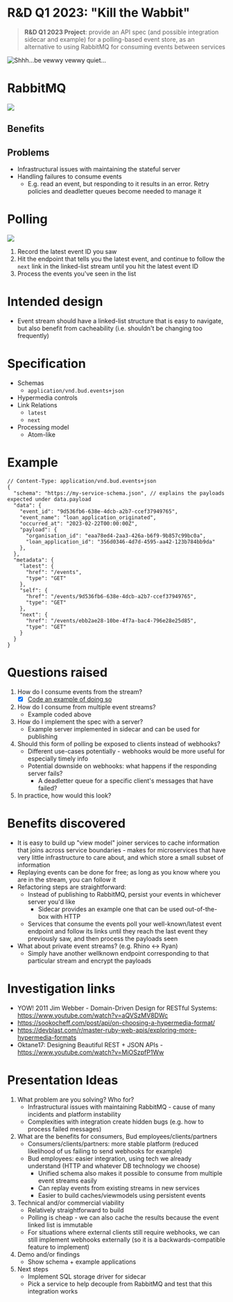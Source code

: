 # R&D Q1 2023: "Kill the Wabbit"
> **R&D Q1 2023 Project**: provide an API spec (and possible integration sidecar and example) for a polling-based event
store, as an alternative to using RabbitMQ for consuming events between services

![Shhh...be vewwy vewwy quiet...](/images/elmer-fudd.jpg)

# RabbitMQ
![](/images/services-with-rabbit.png)
## Benefits

## Problems
- Infrastructural issues with maintaining the stateful server
- Handling failures to consume events
  - E.g. read an event, but responding to it results in an error. Retry policies
    and deadletter queues become needed to manage it

# Polling
![](/images/services-without-rabbit.png)
1. Record the latest event ID you saw
2. Hit the endpoint that tells you the latest event, and continue to follow
   the `next` link in the linked-list stream until you hit the latest event ID
3. Process the events you've seen in the list

# Intended design
- Event stream should have a linked-list structure that is easy to navigate, but
  also benefit from cacheability (i.e. shouldn't be changing too frequently)

# Specification
- Schemas
  - `application/vnd.bud.events+json`
- Hypermedia controls
- Link Relations
  - `latest`
  - `next`
- Processing model
  - Atom-like

# Example
```json5
// Content-Type: application/vnd.bud.events+json
{
  "schema": "https://my-service-schema.json", // explains the payloads expected under data.payload
  "data": {
    "event_id": "9d536fb6-638e-4dcb-a2b7-ccef37949765",
    "event_name": "loan_application_originated",
    "occurred_at": "2023-02-22T00:00:00Z",
    "payload": {
      "organisation_id": "eaa78ed4-2aa3-426a-b6f9-9b857c99bc0a",
      "loan_application_id": "356d0346-4d7d-4595-aa42-123b784bb9da"
    },
  },
  "metadata": {
    "latest": {
      "href": "/events",
      "type": "GET"
    },
    "self": {
      "href": "/events/9d536fb6-638e-4dcb-a2b7-ccef37949765",
      "type": "GET"
    },
    "next": {
      "href": "/events/ebb2ae28-10be-4f7a-bac4-796e28e25d85",
      "type": "GET"
    }
  }
}
```

# Questions raised
1. How do I consume events from the stream?
   - [x] [Code an example of doing so](/examples/consuming_events_from_stream.go)
2. How do I consume from multiple event streams?
   - Example coded above
3. How do I implement the spec with a server?
   - Example server implemented in sidecar and can be used for publishing
4. Should this form of polling be exposed to clients instead of webhooks?
   - Different use-cases potentially - webhooks would be more useful for especially timely info
   - Potential downside on webhooks: what happens if the responding server fails?
     - A deadletter queue for a specific client's messages that have failed?
5. In practice, how would this look?

# Benefits discovered
- It is easy to build up "view model" joiner services to cache information that joins
  across service boundaries - makes for microservices that have very little infrastructure
  to care about, and which store a small subset of information
- Replaying events can be done for free; as long as you know where you are in the stream, you can follow it
- Refactoring steps are straightforward:
  - Instead of publishing to RabbitMQ, persist your events in whichever server you'd like
    - Sidecar provides an example one that can be used out-of-the-box with HTTP
  - Services that consume the events poll your well-known/latest event endpoint and follow its
    links until they reach the last event they previously saw, and then process the payloads seen
- What about private event streams? (e.g. Rhino <-> Ryan)
  - Simply have another wellknown endpoint corresponding to that particular stream and encrypt the payloads

# Investigation links
- YOW! 2011 Jim Webber - Domain-Driven Design for RESTful Systems: https://www.youtube.com/watch?v=aQVSzMV8DWc
- https://sookocheff.com/post/api/on-choosing-a-hypermedia-format/
- https://devblast.com/r/master-ruby-web-apis/exploring-more-hypermedia-formats
- Oktane17: Designing Beautiful REST + JSON APIs - https://www.youtube.com/watch?v=MiOSzpfP1Ww

# Presentation Ideas
1. What problem are you solving? Who for?
    - Infrastructural issues with maintaining RabbitMQ - cause of many incidents and platform instability
    - Complexities with integration create hidden bugs (e.g. how to process failed messages)
2. What are the benefits for consumers, Bud employees/clients/partners
    - Consumers/clients/partners: more stable platform (reduced likelihood of us failing to send webhooks for example)
    - Bud employees: easier integration, using tech we already understand (HTTP and whatever DB technology we choose)
      - Unified schema also makes it possible to consume from multiple event streams easily
      - Can replay events from existing streams in new services
      - Easier to build caches/viewmodels using persistent events
3. Technical and/or commercial viability
    - Relatively straightforward to build
    - Polling is cheap - we can also cache the results because the event linked list is immutable
    - For situations where external clients still require webhooks, we can still implement webhooks externally
      (so it is a backwards-compatible feature to implement)
4. Demo and/or findings
    - Show schema + example applications
5. Next steps
    - Implement SQL storage driver for sidecar
    - Pick a service to help decouple from RabbitMQ and test that this integration works
